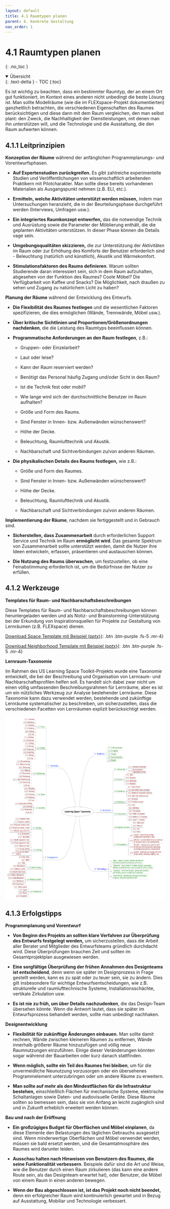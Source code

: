 ```yaml
---
layout: default
title: 4.1 Raumtypen planen
parent: 4. Konkrete Gestaltung
nav_order: 1
---
```

# 4.1 Raumtypen planen
{: .no_toc }

<details open markdown="block">
  <summary>
    Übersicht
  </summary>
  {: .text-delta }
- TOC
{:toc}
</details>

Es ist wichtig zu beachten, dass ein bestimmter Raumtyp, der an einem
Ort gut funktioniert, im Kontext eines anderen nicht unbedingt die beste
Lösung ist. Man sollte Modellräume (wie die im FLEXspace-Projekt
dokumentierten) ganzheitlich betrachten, die verschiedenen Eigenschaften
des Raumes berücksichtigen und diese dann mit dem Raum vergleichen, den
man selbst plant: den Zweck, die Nachhaltigkeit der Dienstleistungen,
mit denen man ihn unterstützen will, und die Technologie und die
Ausstattung, die den Raum aufwerten können.

## 4.1.1 Leitprinzipien

**Konzeption der Räume** während der anfänglichen Programmplanungs- und
Vorentwurfsphasen.

-   **Auf Expertenstudien zurückgreifen.** Es gibt zahlreiche
    experimentelle Studien und Veröffentlichungen von wissenschaftlich
    arbeitenden Praktikern mit Pilotcharakter. Man sollte diese bereits
    vorhandenen Materialien als Ausgangspunkt nehmen (z.B. ELI, etc.).

-   **Ermitteln, welche Aktivitäten unterstützt werden müssen,** indem
    man Untersuchungen heranzieht, die in der Beurteilungsphase
    durchgeführt werden (Interviews, Umfragen usw.).

-   **Ein integriertes Raumkonzept entwerfen,** das die notwendige
    Technik und Ausrüstung sowie die Parameter der Möblierung enthält,
    die die geplanten Aktivitäten unterstützen. In dieser Phase können
    die Details vage sein.

-   **Umgebungsqualitäten skizzieren,** die zur Unterstützung der
    Aktivitäten im Raum oder zur Erhöhung des Komforts der Benutzer
    erforderlich sind - Beleuchtung (natürlich und künstlich), Akustik
    und Wärmekomfort.

-   **Stimulationsfaktoren des Raums definieren**. Warum sollten
    Studierende daran interessiert sein, sich in dem Raum aufzuhalten,
    abgesehen von der Funktion des Raumes? Coole Möbel? Die
    Verfügbarkeit von Kaffee und Snacks? Die Möglichkeit, nach draußen
    zu sehen und Zugang zu natürlichem Licht zu haben?

**Planung der Räume** während der Entwicklung des Entwurfs.

-   **Die Flexibilität des Raumes festlegen** und die wesentlichen
    Faktoren spezifizieren, die dies ermöglichen (Wände, Trennwände,
    Möbel usw.).

-   **Über kritische Sichtlinien und Proportionen/Größenordnungen
    nachdenken**, die die Leistung des Raumtyps beeinflussen können.

-   **Programmatische Anforderungen an den Raum festlegen**, z.B.:

    -   Gruppen- oder Einzelarbeit?

    -   Laut oder leise?

    -   Kann der Raum reserviert werden?

    -   Benötigt das Personal häufig Zugang und/oder Sicht in den Raum?

    -   Ist die Technik fest oder mobil?

    -   Wie lange wird sich der durchschnittliche Benutzer im Raum
        aufhalten?

    -   Größe und Form des Raums.

    -   Sind Fenster in Innen- bzw. Außenwänden wünschenswert?

    -   Höhe der Decke.

    -   Beleuchtung, Raumlufttechnik und Akustik.

    -   Nachbarschaft und Sichtverbindungen zu/von anderen Räumen.


-   **Die physikalischen Details des Raums festlegen,** wie z.B.:

    -   Größe und Form des Raumes.

    -   Sind Fenster in Innen- bzw. Außenwänden wünschenswert?

    -   Höhe der Decke.

    -   Beleuchtung, Raumlufttechnik und Akustik.

    -   Nachbarschaft und Sichtverbindungen zu/von anderen Räumen.

**Implementierung der Räume**, nachdem sie fertiggestellt und in
Gebrauch sind.

-   **Sicherstellen, dass Zusammenarbeit** durch erforderlichen Support
    Service und Technik im Raum **ermöglicht wird**. Das gesamte
    Spektrum von Zusammenarbeit sollte unterstützt werden, damit die
    Nutzer ihre Ideen entwickeln, erfassen, präsentieren und austauschen
    können.

-   **Die Nutzung des Raums überwachen**, um festzustellen, ob eine
    Feinabstimmung erforderlich ist, um die Bedürfnisse der Nutzer zu
    erfüllen.

## 4.1.2 Werkzeuge

**Templates für Raum- und Nachbarschaftsbeschreibungen**

Diese Templates für Raum- und Nachbarschaftsbeschreibungen können
heruntergeladen werden und als Notiz- und Brainstorming-Unterstützung
bei der Erkundung von Inspirationsquellen für Projekte zur Gestaltung
von Lernräumen (z.B. FLEXspace) dienen.

[Download Space Template mit Beispiel (pptx)](/media/tools/DE_Space-Template_Beispiel.pptx){: .btn .btn-purple .fs-5 .mr-4}

[Download Neighborhood Template mit Beispiel (pptx)](/media/tools/DE_Neighborhood-Template_Beispiel.pptx){: .btn .btn-purple .fs-5 .mr-4}

**Lernraum-Taxonomie**

Im Rahmen des US Learning Space Toolkit-Projekts wurde eine Taxonomie
entwickelt, die bei der Beschreibung und Organisation von Lernraum- und
Nachbarschaftsprofilen helfen soll. Es handelt sich dabei zwar nicht um
einen völlig umfassenden Beschreibungsrahmen für Lernräume, aber es ist
um ein nützliches Werkzeug zur Analyse bestehender Lernräume. Diese
Taxonomie kann dazu verwendet werden, bestehende und zukünftige
Lernräume systematischer zu beschreiben, um sicherzustellen, dass die
verschiedenen Facetten von Lernräumen explizit berücksichtigt werden.

<img src="./media/image1.png" style="width:6.53913in;height:6.01789in" alt="https://learningspacetoolkit.org/wp-content/uploads/Learning-Space-Taxonomy.png" />

## 4.1.3 Erfolgstipps

**Programmplanung und Vorentwurf**

-   **Von Beginn des Projekts an sollten klare Verfahren zur Überprüfung des Entwurfs    festgelegt werden,** um sicherzustellen, dass die Arbeit aller Berater und Mitglieder des Entwurfsteams gründlich durchdacht wird. Diese Überprüfungen brauchen Zeit und sollten im Gesamtprojektplan ausgewiesen werden.

-   **Eine sorgfältige Überprüfung der frühen Annahmen des Designteams ist entscheidend**,  denn wenn sie später im Designprozess in Frage gestellt werden, kann es zu spät oder zu teuer sein, sie zu ändern. Dies gilt insbesondere für wichtige Entwurfsentscheidungen, wie z.B. strukturelle und raumlufttechnische Systeme, Installationsschächte, vertikale Zirkulation usw.

-   **Es ist nie zu früh, um über Details nachzudenken**, die das Design-Team übersehen könnte. Wenn die Antwort lautet, dass sie später im Entwurfsprozess behandelt werden, sollte man unbedingt nachhaken.

**Designentwicklung**

-   **Flexibilität für zukünftige Änderungen einbauen.** Man sollte damit rechnen, Wände zwischen kleineren Räumen zu entfernen, Wände innerhalb größerer Räume hinzuzufügen und völlig neue Raumnutzungen einzuführen. Einige dieser Veränderungen könnten sogar während der Bauarbeiten oder kurz danach stattfinden.

-   **Wenn möglich, sollte ein Teil des Raumes frei bleiben**, um für die unvermeidliche Neunutzung vorzusorgen oder ein übersehenes Programmelement unterzubringen oder um andere Räume zu erweitern.

-   **Man sollte auf mehr als den Mindestflächen für die Infrastruktur bestehen,** einschließlich Flächen für mechanische Systeme, elektrische Schaltanlagen sowie Daten- und audiovisuelle Geräte. Diese Räume sollten so bemessen sein, dass sie von Anfang an leicht zugänglich sind und in Zukunft erheblich erweitert werden können.

**Bau und nach der Eröffnung**

-   **Ein großzügiges Budget für Oberflächen und Möbel einplanen**, da diese Elemente den Belastungen des täglichen Gebrauchs ausgesetzt sind. Wenn minderwertige Oberflächen und Möbel verwendet werden, müssen sie bald ersetzt werden, und die Gesamtatmosphäre des Raumes wird darunter leiden.

-   **Ausschau halten nach Hinweisen von Benutzern des Raumes, die seine Funktionalität verbessern**. Beispiele dafür sind die Art und Weise, wie die Benutzer durch einen Raum zirkulieren (das kann eine andere Route sein, als das Designteam erwartet hat), oder Benutzer, die Möbel von einem Raum in einen anderen bewegen.

-   **Wenn der Bau abgeschlossen ist, ist das Projekt noch nicht beendet,** denn ein erfolgreicher Raum wird kontinuierlich gewartet und in Bezug auf Ausstattung, Mobiliar und Technologie verbessert.
